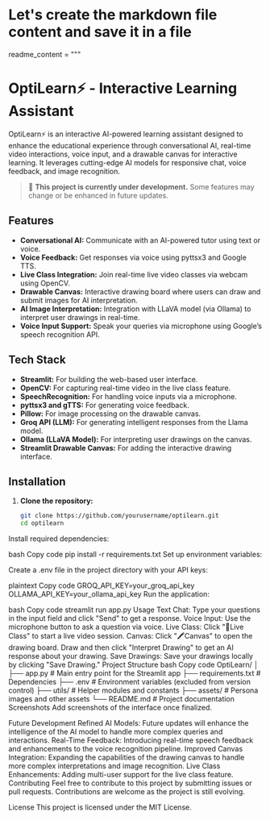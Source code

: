 # Let's create the markdown file content and save it in a file

readme_content = """
# **OptiLearn⚡ - Interactive Learning Assistant**

OptiLearn⚡ is an interactive AI-powered learning assistant designed to enhance the educational experience through conversational AI, real-time video interactions, voice input, and a drawable canvas for interactive learning. It leverages cutting-edge AI models for responsive chat, voice feedback, and image recognition.

> 🚧 **This project is currently under development.** Some features may change or be enhanced in future updates.

## **Features**

- **Conversational AI:** Communicate with an AI-powered tutor using text or voice.
- **Voice Feedback:** Get responses via voice using pyttsx3 and Google TTS.
- **Live Class Integration:** Join real-time live video classes via webcam using OpenCV.
- **Drawable Canvas:** Interactive drawing board where users can draw and submit images for AI interpretation.
- **AI Image Interpretation:** Integration with LLaVA model (via Ollama) to interpret user drawings in real-time.
- **Voice Input Support:** Speak your queries via microphone using Google’s speech recognition API.

## **Tech Stack**

- **Streamlit:** For building the web-based user interface.
- **OpenCV:** For capturing real-time video in the live class feature.
- **SpeechRecognition:** For handling voice inputs via a microphone.
- **pyttsx3 and gTTS:** For generating voice feedback.
- **Pillow:** For image processing on the drawable canvas.
- **Groq API (LLM):** For generating intelligent responses from the Llama model.
- **Ollama (LLaVA Model):** For interpreting user drawings on the canvas.
- **Streamlit Drawable Canvas:** For adding the interactive drawing interface.

## **Installation**

1. **Clone the repository:**
   ```bash
   git clone https://github.com/yourusername/optilearn.git
   cd optilearn
Install required dependencies:

bash
Copy code
pip install -r requirements.txt
Set up environment variables:

Create a .env file in the project directory with your API keys:

plaintext
Copy code
GROQ_API_KEY=your_groq_api_key
OLLAMA_API_KEY=your_ollama_api_key
Run the application:

bash
Copy code
streamlit run app.py
Usage
Text Chat: Type your questions in the input field and click "Send" to get a response.
Voice Input: Use the microphone button to ask a question via voice.
Live Class: Click "🎥Live Class" to start a live video session.
Canvas: Click "🖍️Canvas" to open the drawing board. Draw and then click "Interpret Drawing" to get an AI response about your drawing.
Save Drawings: Save your drawings locally by clicking "Save Drawing."
Project Structure
bash
Copy code
OptiLearn/
│
├── app.py               # Main entry point for the Streamlit app
├── requirements.txt     # Dependencies
├── .env                 # Environment variables (excluded from version control)
├── utils/               # Helper modules and constants
├── assets/              # Persona images and other assets
└── README.md            # Project documentation
Screenshots
Add screenshots of the interface once finalized.

Future Development
Refined AI Models: Future updates will enhance the intelligence of the AI model to handle more complex queries and interactions.
Real-Time Feedback: Introducing real-time speech feedback and enhancements to the voice recognition pipeline.
Improved Canvas Integration: Expanding the capabilities of the drawing canvas to handle more complex interpretations and image recognition.
Live Class Enhancements: Adding multi-user support for the live class feature.
Contributing
Feel free to contribute to this project by submitting issues or pull requests. Contributions are welcome as the project is still evolving.

License
This project is licensed under the MIT License.

